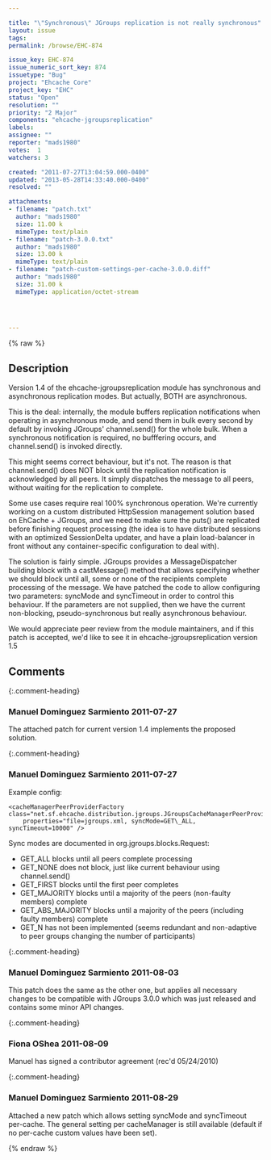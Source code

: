 ```yaml
---

title: "\"Synchronous\" JGroups replication is not really synchronous"
layout: issue
tags: 
permalink: /browse/EHC-874

issue_key: EHC-874
issue_numeric_sort_key: 874
issuetype: "Bug"
project: "Ehcache Core"
project_key: "EHC"
status: "Open"
resolution: ""
priority: "2 Major"
components: "ehcache-jgroupsreplication"
labels: 
assignee: ""
reporter: "mads1980"
votes:  1
watchers: 3

created: "2011-07-27T13:04:59.000-0400"
updated: "2013-05-28T14:33:40.000-0400"
resolved: ""

attachments:
- filename: "patch.txt"
  author: "mads1980"
  size: 11.00 k
  mimeType: text/plain
- filename: "patch-3.0.0.txt"
  author: "mads1980"
  size: 13.00 k
  mimeType: text/plain
- filename: "patch-custom-settings-per-cache-3.0.0.diff"
  author: "mads1980"
  size: 31.00 k
  mimeType: application/octet-stream




---
```


{% raw %}

## Description

<div markdown="1" class="description">

Version 1.4 of the ehcache-jgroupsreplication module has synchronous and asynchronous replication modes. But actually, BOTH are asynchronous.

This is the deal: internally, the module buffers replication notifications when operating in asynchronous mode, and send them in bulk every second by default by invoking JGroups' channel.send() for the whole bulk. When a synchronous notification is required, no bufffering occurs, and channel.send() is invoked directly.

This might seems correct behaviour, but it's not. The reason is that channel.send() does NOT block until the replication notification is acknowledged by all peers. It simply dispatches the message to all peers, without waiting for the replication to complete.

Some use cases require real 100% synchronous operation. We're currently working on a custom distributed HttpSession management solution based on EhCache + JGroups, and we need to make sure the puts() are replicated before finishing request processing (the idea is to have distributed sessions with an optimized SessionDelta updater, and have a plain load-balancer in front without any container-specific configuration to deal with).

The solution is fairly simple. JGroups provides a MessageDispatcher building block with a castMessage() method that allows specifying whether we should block until all, some or none of the recipients complete processing of the message. We have patched the code to allow configuring two parameters: syncMode and syncTimeout in order to control this behaviour. If the parameters are not supplied, then we have the current non-blocking, pseudo-synchronous but really asynchronous behaviour.

We would appreciate peer review from the module maintainers, and if this patch is accepted, we'd like to see it in ehcache-jgroupsreplication version 1.5


</div>

## Comments


{:.comment-heading}
### **Manuel Dominguez Sarmiento** <span class="date">2011-07-27</span>

<div markdown="1" class="comment">

The attached patch for current version 1.4 implements the proposed solution.

</div>


{:.comment-heading}
### **Manuel Dominguez Sarmiento** <span class="date">2011-07-27</span>

<div markdown="1" class="comment">

Example config:

	<cacheManagerPeerProviderFactory class="net.sf.ehcache.distribution.jgroups.JGroupsCacheManagerPeerProviderFactory"
		properties="file=jgroups.xml, syncMode=GET\_ALL, syncTimeout=10000" />

Sync modes are documented in org.jgroups.blocks.Request:
- GET\_ALL blocks until all peers complete processing
- GET\_NONE does not block, just like current behaviour using channel.send()
- GET\_FIRST blocks until the first peer completes
- GET\_MAJORITY blocks until a majority of the peers (non-faulty members) complete
- GET\_ABS\_MAJORITY blocks until a majority of the peers (including faulty members) complete
- GET\_N has not been implemented (seems redundant and non-adaptive to peer groups changing the number of participants)



</div>


{:.comment-heading}
### **Manuel Dominguez Sarmiento** <span class="date">2011-08-03</span>

<div markdown="1" class="comment">

This patch does the same as the other one, but applies all necessary changes to be compatible with JGroups 3.0.0 which was just released and contains some minor API changes.

</div>


{:.comment-heading}
### **Fiona OShea** <span class="date">2011-08-09</span>

<div markdown="1" class="comment">

Manuel has signed a contributor agreement (rec'd 05/24/2010)

</div>


{:.comment-heading}
### **Manuel Dominguez Sarmiento** <span class="date">2011-08-29</span>

<div markdown="1" class="comment">

Attached a new patch which allows setting syncMode and syncTimeout per-cache. The general setting per cacheManager is still available (default if no per-cache custom values have been set).

</div>



{% endraw %}
